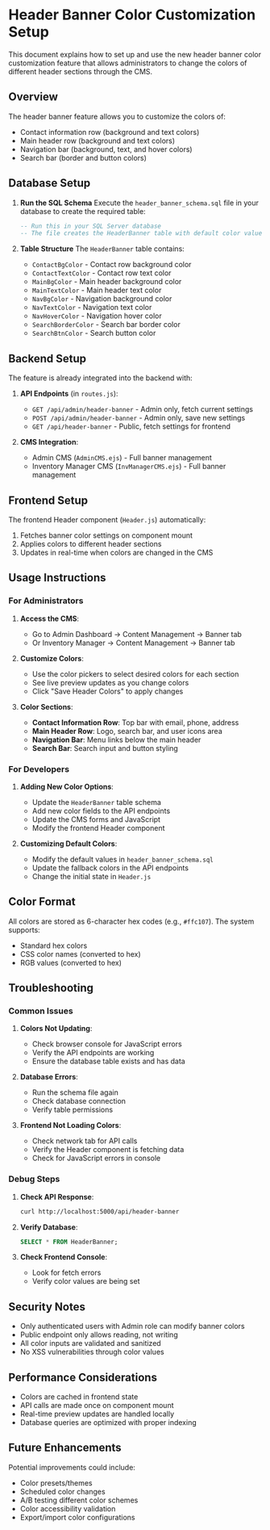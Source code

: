 # Header Banner Color Customization Setup

This document explains how to set up and use the new header banner color customization feature that allows administrators to change the colors of different header sections through the CMS.

## Overview

The header banner feature allows you to customize the colors of:

- Contact information row (background and text colors)
- Main header row (background and text colors)
- Navigation bar (background, text, and hover colors)
- Search bar (border and button colors)

## Database Setup

1. **Run the SQL Schema**
   Execute the `header_banner_schema.sql` file in your database to create the required table:

   ```sql
   -- Run this in your SQL Server database
   -- The file creates the HeaderBanner table with default color values
   ```

2. **Table Structure**
   The `HeaderBanner` table contains:
   - `ContactBgColor` - Contact row background color
   - `ContactTextColor` - Contact row text color
   - `MainBgColor` - Main header background color
   - `MainTextColor` - Main header text color
   - `NavBgColor` - Navigation background color
   - `NavTextColor` - Navigation text color
   - `NavHoverColor` - Navigation hover color
   - `SearchBorderColor` - Search bar border color
   - `SearchBtnColor` - Search button color

## Backend Setup

The feature is already integrated into the backend with:

1. **API Endpoints** (in `routes.js`):

   - `GET /api/admin/header-banner` - Admin only, fetch current settings
   - `POST /api/admin/header-banner` - Admin only, save new settings
   - `GET /api/header-banner` - Public, fetch settings for frontend

2. **CMS Integration**:
   - Admin CMS (`AdminCMS.ejs`) - Full banner management
   - Inventory Manager CMS (`InvManagerCMS.ejs`) - Full banner management

## Frontend Setup

The frontend Header component (`Header.js`) automatically:

1. Fetches banner color settings on component mount
2. Applies colors to different header sections
3. Updates in real-time when colors are changed in the CMS

## Usage Instructions

### For Administrators

1. **Access the CMS**:

   - Go to Admin Dashboard → Content Management → Banner tab
   - Or Inventory Manager → Content Management → Banner tab

2. **Customize Colors**:

   - Use the color pickers to select desired colors for each section
   - See live preview updates as you change colors
   - Click "Save Header Colors" to apply changes

3. **Color Sections**:
   - **Contact Information Row**: Top bar with email, phone, address
   - **Main Header Row**: Logo, search bar, and user icons area
   - **Navigation Bar**: Menu links below the main header
   - **Search Bar**: Search input and button styling

### For Developers

1. **Adding New Color Options**:

   - Update the `HeaderBanner` table schema
   - Add new color fields to the API endpoints
   - Update the CMS forms and JavaScript
   - Modify the frontend Header component

2. **Customizing Default Colors**:
   - Modify the default values in `header_banner_schema.sql`
   - Update the fallback colors in the API endpoints
   - Change the initial state in `Header.js`

## Color Format

All colors are stored as 6-character hex codes (e.g., `#ffc107`).
The system supports:

- Standard hex colors
- CSS color names (converted to hex)
- RGB values (converted to hex)

## Troubleshooting

### Common Issues

1. **Colors Not Updating**:

   - Check browser console for JavaScript errors
   - Verify the API endpoints are working
   - Ensure the database table exists and has data

2. **Database Errors**:

   - Run the schema file again
   - Check database connection
   - Verify table permissions

3. **Frontend Not Loading Colors**:
   - Check network tab for API calls
   - Verify the Header component is fetching data
   - Check for JavaScript errors in console

### Debug Steps

1. **Check API Response**:

   ```bash
   curl http://localhost:5000/api/header-banner
   ```

2. **Verify Database**:

   ```sql
   SELECT * FROM HeaderBanner;
   ```

3. **Check Frontend Console**:
   - Look for fetch errors
   - Verify color values are being set

## Security Notes

- Only authenticated users with Admin role can modify banner colors
- Public endpoint only allows reading, not writing
- All color inputs are validated and sanitized
- No XSS vulnerabilities through color values

## Performance Considerations

- Colors are cached in frontend state
- API calls are made once on component mount
- Real-time preview updates are handled locally
- Database queries are optimized with proper indexing

## Future Enhancements

Potential improvements could include:

- Color presets/themes
- Scheduled color changes
- A/B testing different color schemes
- Color accessibility validation
- Export/import color configurations
